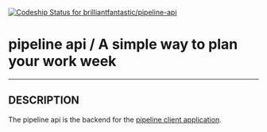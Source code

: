 [ ![Codeship Status for brilliantfantastic/pipeline-api](https://www.codeship.io/projects/2e863cd0-981d-0131-c4f5-32494af887eb/status?branch=master)](https://www.codeship.io/projects/17159)

pipeline api / A simple way to plan your work week
==================================================
***

## DESCRIPTION

The pipeline api is the backend for the [pipeline client application](http://github.com/brilliantfantastic/pipeline).
